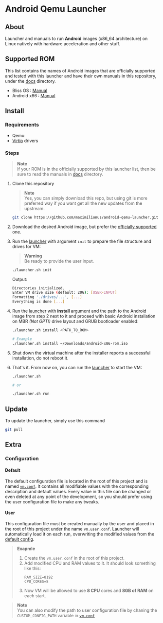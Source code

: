 # Android Qemu Launcher
## About
Launcher and manuals to run **Android** images (x86_64 architecture) on Linux natively with hardware acceleration and other stuff.

## Supported ROM
This list contains the names of Android images that are officially supported and tested with this launcher and have their own manuals in this repository, under the [docs](./docs/) directory.

- Bliss OS : [Manual](./docs/bliss-os-manual.md)
- Android x86 : [Manual](./docs/android-x86-manual.md)


## Install
### Requirements
- Qemu
- [Virtio](https://www.linux-kvm.org/page/Virtio) drivers


### Steps
> **Note**  
> If your ROM is in the officially supported by this launcher list, then be sure to read the manuals in [docs](./docs/) directory.
1. Clone this repository
   > **Note**  
   > Yes, you can simply download this repo, but using git is more preferred way if you want get all the new updates from the upstream.

   ```sh
   git clone https://github.com/maximilionus/android-qemu-launcher.git
   ```
2. Download the desired Android image, but prefer the [officially supported](#supported-rom) one.
3. Run the [launcher](./launcher.sh) with argument `init` to prepare the file structure and drives for VM:
   > **Warning**  
   > Be ready to provide the user input.

   ```sh
   ./launcher.sh init
   ```

   Output:
   ```sh
   Directories initialized.
   Enter VM drive size (default: 20G): [USER-INPUT]
   Formatting './drives/...', [...]
   Everything is done [...]
   ```

4. Run the [launcher](./launcher.sh) with **install** argument and the path to the Android image from step 2 next to it and proceed with basic Android installation on MBR *(Not GPT!)* drive layout and GRUB bootloader enabled:
   ```sh
   ./launcher.sh install <PATH_TO_ROM>

   # Example
   ./launcher.sh install ~/Downloads/android-x86-rom.iso
   ```

5. Shut down the virtual machine after the installer reports a successful installation, do not reboot it.

6. That's it. From now on, you can run the [launcher](./launcher.sh) to start the VM:
   ```sh
   ./launcher.sh

   # or

   ./launcher.sh run
   ```


## Update
To update the launcher, simply use this command
```sh
git pull
```


## Extra
### Configuration

#### Default
The default configuration file is located in the root of this project and is named [`vm.conf`](./vm.conf). It contains all modifiable values with the corresponding description and default values. Every value in this file can be changed or even deleted at any point of the development, so you should prefer using the user configuration file to make any tweaks.

#### User
This configuration file must be created manually by the user and placed in the root of this project under the name `vm.user.conf`. Launcher will automatically load it on each run, overwriting the modified values from the [default config](#default).

> **Exapmle**  
> 1. Create the `vm.user.conf` in the root of this project.
> 2. Add modified CPU and RAM values to it. It should look something like this:
>    ```
>    RAM_SIZE=8192
>    CPU_CORES=8
>    ```
> 3. Now VM will be allowed to use **8 CPU** cores and **8GB of RAM** on each start.

> **Note**  
> You can also modify the path to user configuration file by chaning the `CUSTOM_CONFIG_PATH` variable in [`vm.conf`](./vm.conf)

